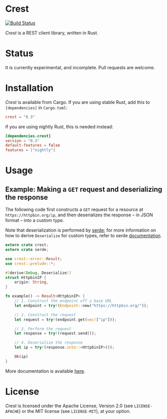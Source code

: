 # Crest

[![Build Status](https://travis-ci.org/pablocouto/crest.svg?branch=master)](https://travis-ci.org/pablocouto/crest)

_Crest_ is a REST client library, written in Rust.

# Status

It is currently experimental, and incomplete. Pull requests are welcome.

# Installation

_Crest_ is available from Cargo. If you are using stable Rust, add this to
`[dependencies]` in `Cargo.toml`:

```toml
crest = "0.3"
```

If you are using nightly Rust, this is needed instead:

```toml
[dependencies.crest]
version = "0.3"
default-features = false
features = ["nightly"]
```

# Usage

## Example: Making a `GET` request and deserializing the response

The following code first constructs a `GET` request for a resource at
`https://httpbin.org/ip`, and then deserializes the response – in JSON format –
into a custom type.

Note that deserialization is performed by
[serde](https://crates.io/crates/serde/); for more information on how to derive
`Deserialize` for custom types, refer to serde
[documentation](https://github.com/serde-rs/serde).

```rust
extern crate crest;
extern crate serde;

use crest::error::Result;
use crest::prelude::*;

#[derive(Debug, Deserialize)]
struct HttpbinIP {
    origin: String,
}

fn example() -> Result<HttpbinIP> {
    // 1. Construct the endpoint off a base URL
    let endpoint = try!(Endpoint::new("https://httpbin.org/"));

    // 2. Construct the request
    let request = try!(endpoint.get(vec!["ip"]));

    // 3. Perform the request
    let response = try!(request.send());

    // 4. Deserialize the response
    let ip = try!(response.into::<HttpbinIP>());

    Ok(ip)
}
```

More documentation is available
[here](https://pablocouto.github.io/crest/crest/index.html).

# License

_Crest_ is licensed under the Apache License, Version 2.0 (see `LICENSE-APACHE`)
or the MIT license (see `LICENSE-MIT`), at your option.
